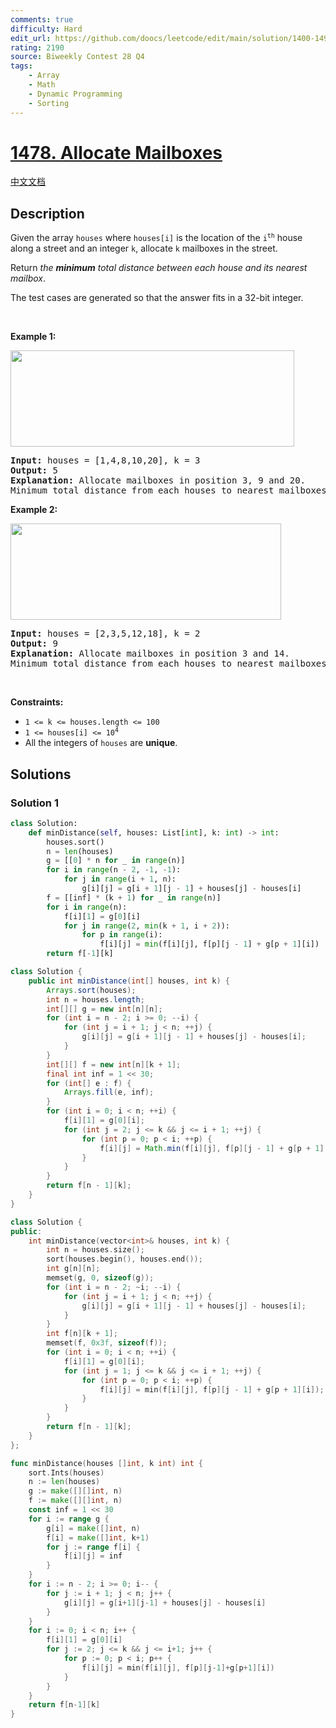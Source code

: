 ```yaml
---
comments: true
difficulty: Hard
edit_url: https://github.com/doocs/leetcode/edit/main/solution/1400-1499/1478.Allocate%20Mailboxes/README_EN.md
rating: 2190
source: Biweekly Contest 28 Q4
tags:
    - Array
    - Math
    - Dynamic Programming
    - Sorting
---
```


# [1478. Allocate Mailboxes](https://leetcode.com/problems/allocate-mailboxes)

[中文文档](/solution/1400-1499/1478.Allocate%20Mailboxes/README.md)

## Description

<p>Given the array <code>houses</code> where <code>houses[i]</code> is the location of the <code>i<sup>th</sup></code> house along a street and an integer <code>k</code>, allocate <code>k</code> mailboxes in the street.</p>

<p>Return <em>the <strong>minimum</strong> total distance between each house and its nearest mailbox</em>.</p>

<p>The test cases are generated so that the answer fits in a 32-bit integer.</p>

<p>&nbsp;</p>
<p><strong class="example">Example 1:</strong></p>
<img alt="" src="https://fastly.jsdelivr.net/gh/doocs/leetcode@main/solution/1400-1499/1478.Allocate%20Mailboxes/images/sample_11_1816.png" style="width: 454px; height: 154px;" />
<pre>
<strong>Input:</strong> houses = [1,4,8,10,20], k = 3
<strong>Output:</strong> 5
<strong>Explanation:</strong> Allocate mailboxes in position 3, 9 and 20.
Minimum total distance from each houses to nearest mailboxes is |3-1| + |4-3| + |9-8| + |10-9| + |20-20| = 5 
</pre>

<p><strong class="example">Example 2:</strong></p>
<img alt="" src="https://fastly.jsdelivr.net/gh/doocs/leetcode@main/solution/1400-1499/1478.Allocate%20Mailboxes/images/sample_2_1816.png" style="width: 433px; height: 154px;" />
<pre>
<strong>Input:</strong> houses = [2,3,5,12,18], k = 2
<strong>Output:</strong> 9
<strong>Explanation:</strong> Allocate mailboxes in position 3 and 14.
Minimum total distance from each houses to nearest mailboxes is |2-3| + |3-3| + |5-3| + |12-14| + |18-14| = 9.
</pre>

<p>&nbsp;</p>
<p><strong>Constraints:</strong></p>

<ul>
	<li><code>1 &lt;= k &lt;= houses.length &lt;= 100</code></li>
	<li><code>1 &lt;= houses[i] &lt;= 10<sup>4</sup></code></li>
	<li>All the integers of <code>houses</code> are <strong>unique</strong>.</li>
</ul>

## Solutions

### Solution 1

<!-- tabs:start -->

```python
class Solution:
    def minDistance(self, houses: List[int], k: int) -> int:
        houses.sort()
        n = len(houses)
        g = [[0] * n for _ in range(n)]
        for i in range(n - 2, -1, -1):
            for j in range(i + 1, n):
                g[i][j] = g[i + 1][j - 1] + houses[j] - houses[i]
        f = [[inf] * (k + 1) for _ in range(n)]
        for i in range(n):
            f[i][1] = g[0][i]
            for j in range(2, min(k + 1, i + 2)):
                for p in range(i):
                    f[i][j] = min(f[i][j], f[p][j - 1] + g[p + 1][i])
        return f[-1][k]
```

```java
class Solution {
    public int minDistance(int[] houses, int k) {
        Arrays.sort(houses);
        int n = houses.length;
        int[][] g = new int[n][n];
        for (int i = n - 2; i >= 0; --i) {
            for (int j = i + 1; j < n; ++j) {
                g[i][j] = g[i + 1][j - 1] + houses[j] - houses[i];
            }
        }
        int[][] f = new int[n][k + 1];
        final int inf = 1 << 30;
        for (int[] e : f) {
            Arrays.fill(e, inf);
        }
        for (int i = 0; i < n; ++i) {
            f[i][1] = g[0][i];
            for (int j = 2; j <= k && j <= i + 1; ++j) {
                for (int p = 0; p < i; ++p) {
                    f[i][j] = Math.min(f[i][j], f[p][j - 1] + g[p + 1][i]);
                }
            }
        }
        return f[n - 1][k];
    }
}
```

```cpp
class Solution {
public:
    int minDistance(vector<int>& houses, int k) {
        int n = houses.size();
        sort(houses.begin(), houses.end());
        int g[n][n];
        memset(g, 0, sizeof(g));
        for (int i = n - 2; ~i; --i) {
            for (int j = i + 1; j < n; ++j) {
                g[i][j] = g[i + 1][j - 1] + houses[j] - houses[i];
            }
        }
        int f[n][k + 1];
        memset(f, 0x3f, sizeof(f));
        for (int i = 0; i < n; ++i) {
            f[i][1] = g[0][i];
            for (int j = 1; j <= k && j <= i + 1; ++j) {
                for (int p = 0; p < i; ++p) {
                    f[i][j] = min(f[i][j], f[p][j - 1] + g[p + 1][i]);
                }
            }
        }
        return f[n - 1][k];
    }
};
```

```go
func minDistance(houses []int, k int) int {
	sort.Ints(houses)
	n := len(houses)
	g := make([][]int, n)
	f := make([][]int, n)
	const inf = 1 << 30
	for i := range g {
		g[i] = make([]int, n)
		f[i] = make([]int, k+1)
		for j := range f[i] {
			f[i][j] = inf
		}
	}
	for i := n - 2; i >= 0; i-- {
		for j := i + 1; j < n; j++ {
			g[i][j] = g[i+1][j-1] + houses[j] - houses[i]
		}
	}
	for i := 0; i < n; i++ {
		f[i][1] = g[0][i]
		for j := 2; j <= k && j <= i+1; j++ {
			for p := 0; p < i; p++ {
				f[i][j] = min(f[i][j], f[p][j-1]+g[p+1][i])
			}
		}
	}
	return f[n-1][k]
}
```

<!-- tabs:end -->

<!-- end -->
